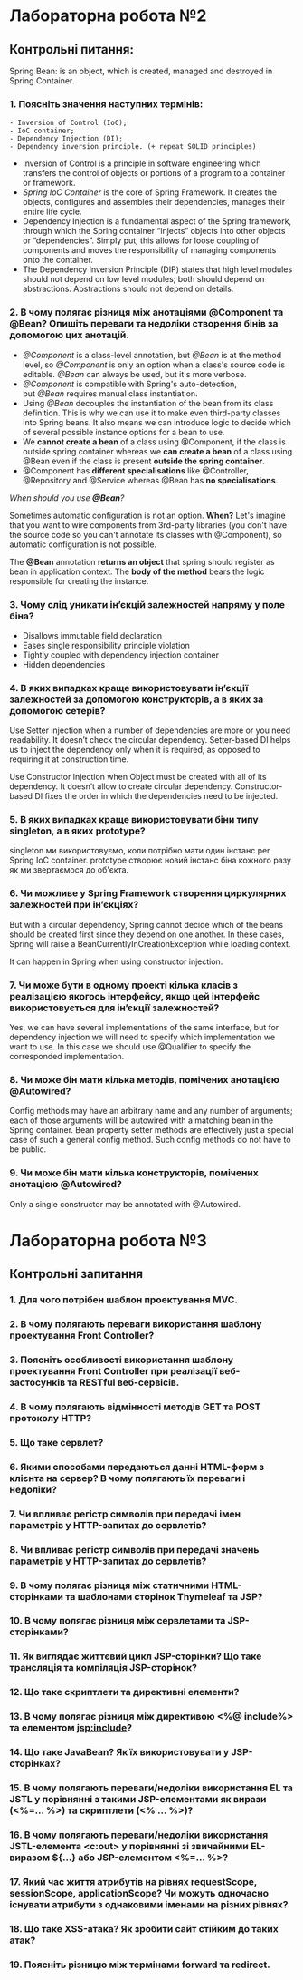 # Лабораторна робота №2

## Контрольні питання:

Spring Bean: is an object, which is created, managed and destroyed in Spring Container.

### 1. Поясніть значення наступних термінів:
    - Inversion of Control (IoC);
    - IoC container;
    - Dependency Injection (DI);
    - Dependency inversion principle. (+ repeat SOLID principles) 

- Inversion of Control is a principle in software engineering which transfers the control of objects or portions of a program to a container or framework.
- *Spring IoC Container* is the core of Spring Framework.
It creates the objects, configures and assembles their dependencies, manages their entire life cycle.
- Dependency Injection is a fundamental aspect of the Spring framework, through which the Spring container “injects” objects into other objects or “dependencies”.
Simply put, this allows for loose coupling of components and moves the responsibility of managing components onto the container.
- The Dependency Inversion Principle (DIP) states that high level modules should not depend on low level modules; both should depend on abstractions.
Abstractions should not depend on details.

### 2. В чому полягає різниця між анотаціями @Component та @Bean? Опишіть переваги та недоліки створення бінів за допомогою цих анотацій.

- *@Component* is a class-level annotation, but *@Bean* is at the method level, so *@Component* is only an option when a class's source code is editable. *@Bean* can always be used, but it's more verbose.
- *@Component* is compatible with Spring's auto-detection, but *@Bean* requires manual class instantiation.
- Using *@Bean* decouples the instantiation of the bean from its class definition. This is why we can use it to make even third-party classes into Spring beans. It also means we can introduce logic to decide which of several possible instance options for a bean to use.
- We **cannot create a bean** of a class using @Component, if the class is outside spring container whereas we **can create a bean** of a class using @Bean even if the class is present **outside the spring container**.
- @Component has **different specialisations** like @Controller, @Repository and @Service whereas @Bean has **no specialisations**.

*When should you use **@Bean**?*

Sometimes automatic configuration is not an option. **When?** Let's imagine that you want to wire components from 3rd-party libraries (you don't have the source code so you can't annotate its classes with @Component), so automatic configuration is not possible.

The **@Bean** annotation **returns an object** that spring should register as bean in application context. The **body of the method** bears the logic responsible for creating the instance.

### 3. Чому слід уникати ін’єкцій залежностей напряму у поле біна?

- Disallows immutable field declaration
- Eases single responsibility principle violation
- Tightly coupled with dependency injection container
- Hidden dependencies

### 4. В яких випадках краще використовувати ін’єкції залежностей за допомогою конструкторів, а в яких за допомогою сетерів?

Use Setter injection when a number of dependencies are more or you need readability. It doesn’t check the circular dependency.
Setter-based DI helps us to inject the dependency only when it is required, as opposed to requiring it at construction time.

Use Constructor Injection when Object must be created with all of its dependency. It doesn’t allow to create circular dependency.
Constructor-based DI fixes the order in which the dependencies need to be injected.

### 5. В яких випадках краще використовувати біни типу singleton, а в яких prototype?

singleton ми використовуємо, коли потрібно мати один інстанс per Spring IoC container. prototype створює новий інстанс біна кожного разу як ми звертаємося до об'єкта.

### 6. Чи можливе у Spring Framework створення циркулярних залежностей при ін’єкціях?

But with a circular dependency, Spring cannot decide which of the beans should be created first since they depend on one another.
In these cases, Spring will raise a BeanCurrentlyInCreationException while loading context.

It can happen in Spring when using constructor injection.

### 7. Чи може бути в одному проекті кілька класів з реалізацією якогось інтерфейсу, якщо цей інтерфейс використовується для ін’єкції залежностей?

Yes, we can have several implementations of the same interface, but for dependency injection we will need to specify which implementation we want to use.
In this case we should use @Qualifier to specify the corresponded implementation.

### 8. Чи може бін мати кілька методів, помічених анотацією @Autowired?

Config methods may have an arbitrary name and any number of arguments; each of those arguments will be autowired with a matching bean in the Spring container.
Bean property setter methods are effectively just a special case of such a general config method.
Such config methods do not have to be public.

### 9. Чи може бін мати кілька конструкторів, помічених анотацією @Autowired?

Only a single constructor may be annotated with @Autowired.


# Лабораторна робота №3

## Контрольні запитання

### 1. Для чого потрібен шаблон проектування MVC.



### 2. В чому полягають переваги використання шаблону проектування Front Controller?



### 3. Поясніть особливості використання шаблону проектування Front Controller при реалізації веб-застосунків та RESTful веб-сервісів.



### 4. В чому полягають відмінності методів GET та POST протоколу HTTP?



### 5. Що таке сервлет?



### 6. Якими способами передаються данні HTML-форм з клієнта на сервер? В чому полягають їх переваги і недоліки?



### 7. Чи впливає регістр символів при передачі імен параметрів у HTTP-запитах до сервлетів?



### 8. Чи впливає регістр символів при передачі значень параметрів у HTTP-запитах до сервлетів?



### 9. В чому полягає різниця між статичними HTML-сторінками та шаблонами сторінок Thymeleaf та JSP?



### 10. В чому полягає різниця між сервлетами та JSP-сторінками?



### 11. Як виглядає життєвий цикл JSP-сторінки? Що таке трансляція та компіляція JSP-сторінок?



### 12. Що таке скриптлети та директивні елементи?



### 13. В чому полягає різниця між директивою <%@ include%> та елементом <jsp:include>?



### 14. Що таке JavaBean? Як їх використовувати у JSP-сторінках?



### 15. В чому полягають переваги/недоліки використання EL та JSTL у порівнянні з такими JSP-елементами як вирази (<%=…  %>) та скриптлети (<% … %>)?



### 16. В чому полягають переваги/недоліки використання JSTL-елемента <c:out> у порівнянні зі звичайними EL-виразом ${…} або JSP-елементом <%=… %>?



### 17. Який час життя атрибутів на рівнях  requestScope, sessionScope, applicationScope? Чи можуть одночасно існувати атрибути з однаковими іменами на різних рівнях?



### 18. Що таке XSS-атака? Як зробити сайт стійким до таких атак?



### 19. Поясніть різницю між термінами forward та redirect.


